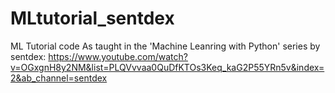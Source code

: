 # MLtutorial_sentdex
ML Tutorial code
As taught in the 'Machine Leanring with Python' series by sentdex: https://www.youtube.com/watch?v=OGxgnH8y2NM&list=PLQVvvaa0QuDfKTOs3Keq_kaG2P55YRn5v&index=2&ab_channel=sentdex
